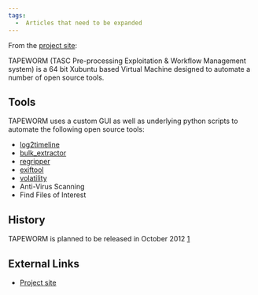 ```yaml
---
tags:
  -  Articles that need to be expanded
---
```

From the [project site](http://feedthetapeworm.com/):

TAPEWORM (TASC Pre-processing Exploitation & Workflow Management system)
is a 64 bit Xubuntu based Virtual Machine designed to automate a number
of open source tools.

## Tools

TAPEWORM uses a custom GUI as well as underlying python scripts to
automate the following open source tools:

- [log2timeline](log2timeline.md)
- [bulk_extractor](bulk_extractor.md)
- [regripper](regripper.md)
- [exiftool](exiftool.md)
- [volatility](volatility.md)
- Anti-Virus Scanning
- Find Files of Interest

## History

TAPEWORM is planned to be released in October 2012
[1](http://tech.groups.yahoo.com/group/win4n6/message/7406)

## External Links

- [Project site](http://feedthetapeworm.com/)